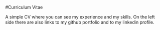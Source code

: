 #Curriculum Vitae

A simple CV where you can see my experience and my skills. On the left side there are also links to my github portfolio and to my linkedin profile.